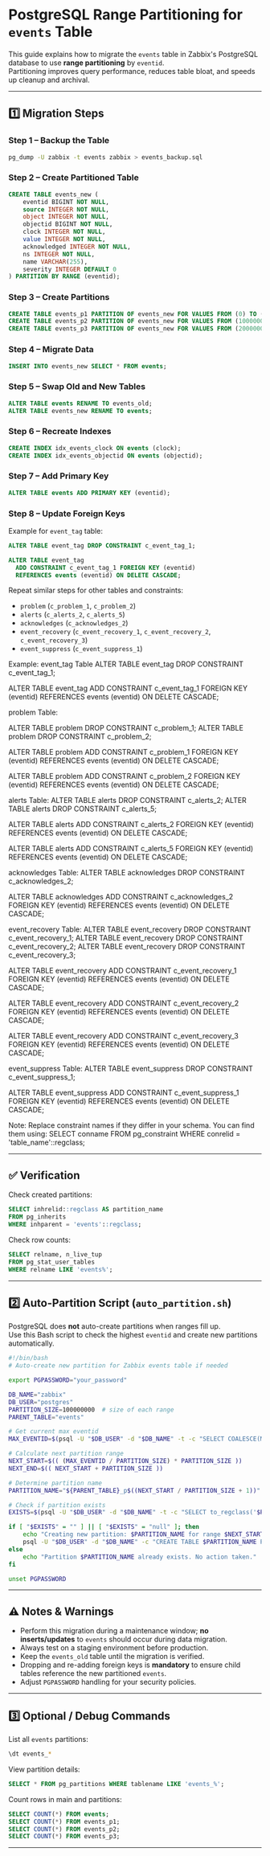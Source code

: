 
# PostgreSQL Range Partitioning for `events` Table

This guide explains how to migrate the `events` table in Zabbix's PostgreSQL database to use **range partitioning** by `eventid`.  
Partitioning improves query performance, reduces table bloat, and speeds up cleanup and archival.

---

## 1️⃣ Migration Steps

### Step 1 – Backup the Table
```bash
pg_dump -U zabbix -t events zabbix > events_backup.sql
```

### Step 2 – Create Partitioned Table
```sql
CREATE TABLE events_new (
    eventid BIGINT NOT NULL,
    source INTEGER NOT NULL,
    object INTEGER NOT NULL,
    objectid BIGINT NOT NULL,
    clock INTEGER NOT NULL,
    value INTEGER NOT NULL,
    acknowledged INTEGER NOT NULL,
    ns INTEGER NOT NULL,
    name VARCHAR(255),
    severity INTEGER DEFAULT 0
) PARTITION BY RANGE (eventid);
```

### Step 3 – Create Partitions
```sql
CREATE TABLE events_p1 PARTITION OF events_new FOR VALUES FROM (0) TO (100000000);
CREATE TABLE events_p2 PARTITION OF events_new FOR VALUES FROM (100000000) TO (200000000);
CREATE TABLE events_p3 PARTITION OF events_new FOR VALUES FROM (200000000) TO (300000000);
```

### Step 4 – Migrate Data
```sql
INSERT INTO events_new SELECT * FROM events;
```

### Step 5 – Swap Old and New Tables
```sql
ALTER TABLE events RENAME TO events_old;
ALTER TABLE events_new RENAME TO events;
```

### Step 6 – Recreate Indexes
```sql
CREATE INDEX idx_events_clock ON events (clock);
CREATE INDEX idx_events_objectid ON events (objectid);
```

### Step 7 – Add Primary Key
```sql
ALTER TABLE events ADD PRIMARY KEY (eventid);
```

### Step 8 – Update Foreign Keys
Example for `event_tag` table:
```sql
ALTER TABLE event_tag DROP CONSTRAINT c_event_tag_1;

ALTER TABLE event_tag
  ADD CONSTRAINT c_event_tag_1 FOREIGN KEY (eventid)
  REFERENCES events (eventid) ON DELETE CASCADE;
```
Repeat similar steps for other tables and constraints:
- `problem` (`c_problem_1`, `c_problem_2`)
- `alerts` (`c_alerts_2`, `c_alerts_5`)
- `acknowledges` (`c_acknowledges_2`)
- `event_recovery` (`c_event_recovery_1`, `c_event_recovery_2`, `c_event_recovery_3`)
- `event_suppress` (`c_event_suppress_1`)

Example: event_tag Table
ALTER TABLE event_tag DROP CONSTRAINT c_event_tag_1;

ALTER TABLE event_tag
  ADD CONSTRAINT c_event_tag_1 FOREIGN KEY (eventid)
  REFERENCES events (eventid) ON DELETE CASCADE;

problem Table:

ALTER TABLE problem DROP CONSTRAINT c_problem_1;
ALTER TABLE problem DROP CONSTRAINT c_problem_2;

ALTER TABLE problem
  ADD CONSTRAINT c_problem_1 FOREIGN KEY (eventid)
  REFERENCES events (eventid) ON DELETE CASCADE;

ALTER TABLE problem
  ADD CONSTRAINT c_problem_2 FOREIGN KEY (eventid)
  REFERENCES events (eventid) ON DELETE CASCADE;

alerts Table:
ALTER TABLE alerts DROP CONSTRAINT c_alerts_2;
ALTER TABLE alerts DROP CONSTRAINT c_alerts_5;

ALTER TABLE alerts
  ADD CONSTRAINT c_alerts_2 FOREIGN KEY (eventid)
  REFERENCES events (eventid) ON DELETE CASCADE;

ALTER TABLE alerts
  ADD CONSTRAINT c_alerts_5 FOREIGN KEY (eventid)
  REFERENCES events (eventid) ON DELETE CASCADE;

acknowledges Table:
ALTER TABLE acknowledges DROP CONSTRAINT c_acknowledges_2;

ALTER TABLE acknowledges
  ADD CONSTRAINT c_acknowledges_2 FOREIGN KEY (eventid)
  REFERENCES events (eventid) ON DELETE CASCADE;


event_recovery Table:
ALTER TABLE event_recovery DROP CONSTRAINT c_event_recovery_1;
ALTER TABLE event_recovery DROP CONSTRAINT c_event_recovery_2;
ALTER TABLE event_recovery DROP CONSTRAINT c_event_recovery_3;

ALTER TABLE event_recovery
  ADD CONSTRAINT c_event_recovery_1 FOREIGN KEY (eventid)
  REFERENCES events (eventid) ON DELETE CASCADE;

ALTER TABLE event_recovery
  ADD CONSTRAINT c_event_recovery_2 FOREIGN KEY (eventid)
  REFERENCES events (eventid) ON DELETE CASCADE;

ALTER TABLE event_recovery
  ADD CONSTRAINT c_event_recovery_3 FOREIGN KEY (eventid)
  REFERENCES events (eventid) ON DELETE CASCADE;

event_suppress Table:
ALTER TABLE event_suppress DROP CONSTRAINT c_event_suppress_1;

ALTER TABLE event_suppress
  ADD CONSTRAINT c_event_suppress_1 FOREIGN KEY (eventid)
  REFERENCES events (eventid) ON DELETE CASCADE;

Note: Replace constraint names if they differ in your schema. You can find them using:
SELECT conname FROM pg_constraint WHERE conrelid = 'table_name'::regclass;

---

## ✅ Verification

Check created partitions:
```sql
SELECT inhrelid::regclass AS partition_name
FROM pg_inherits
WHERE inhparent = 'events'::regclass;
```

Check row counts:
```sql
SELECT relname, n_live_tup
FROM pg_stat_user_tables
WHERE relname LIKE 'events%';
```

---

## 2️⃣ Auto-Partition Script (`auto_partition.sh`)

PostgreSQL does **not** auto-create partitions when ranges fill up.  
Use this Bash script to check the highest `eventid` and create new partitions automatically.

```bash
#!/bin/bash
# Auto-create new partition for Zabbix events table if needed

export PGPASSWORD="your_password"

DB_NAME="zabbix"
DB_USER="postgres"
PARTITION_SIZE=100000000  # size of each range
PARENT_TABLE="events"

# Get current max eventid
MAX_EVENTID=$(psql -U "$DB_USER" -d "$DB_NAME" -t -c "SELECT COALESCE(MAX(eventid),0) FROM $PARENT_TABLE;" | tr -d '[:space:]')

# Calculate next partition range
NEXT_START=$(( (MAX_EVENTID / PARTITION_SIZE) * PARTITION_SIZE ))
NEXT_END=$(( NEXT_START + PARTITION_SIZE ))

# Determine partition name
PARTITION_NAME="${PARENT_TABLE}_p$((NEXT_START / PARTITION_SIZE + 1))"

# Check if partition exists
EXISTS=$(psql -U "$DB_USER" -d "$DB_NAME" -t -c "SELECT to_regclass('$PARTITION_NAME');" | tr -d '[:space:]')

if [ "$EXISTS" = "" ] || [ "$EXISTS" = "null" ]; then
    echo "Creating new partition: $PARTITION_NAME for range $NEXT_START to $NEXT_END..."
    psql -U "$DB_USER" -d "$DB_NAME" -c "CREATE TABLE $PARTITION_NAME PARTITION OF $PARENT_TABLE FOR VALUES FROM ($NEXT_START) TO ($NEXT_END);"
else
    echo "Partition $PARTITION_NAME already exists. No action taken."
fi

unset PGPASSWORD
```

---

## ⚠️ Notes & Warnings

- Perform this migration during a maintenance window; **no inserts/updates** to `events` should occur during data migration.
- Always test on a staging environment before production.
- Keep the `events_old` table until the migration is verified.
- Dropping and re-adding foreign keys is **mandatory** to ensure child tables reference the new partitioned `events`.
- Adjust `PGPASSWORD` handling for your security policies.

---

## 3️⃣ Optional / Debug Commands

List all `events` partitions:
```bash
\dt events_*
```

View partition details:
```sql
SELECT * FROM pg_partitions WHERE tablename LIKE 'events_%';
```

Count rows in main and partitions:
```sql
SELECT COUNT(*) FROM events;
SELECT COUNT(*) FROM events_p1;
SELECT COUNT(*) FROM events_p2;
SELECT COUNT(*) FROM events_p3;
```

---
